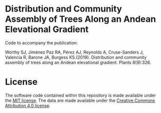 # Distribution and Community Assembly of Trees Along an Andean Elevational Gradient
Code to accompany the publication:

Worthy SJ, Jiménez Paz RA, Pérez AJ, Reynolds A, Cruse-Sanders J, Valencia R, Barone JA, Burgess KS.(2019). Distribution and community assembly of trees along an Andean elevational gradient. Plants 8(9):326.


# License
The software code contained within this repository is made available under the [MIT license](https://opensource.org/licenses/mit-license.php). The data are made available under the [Creative Commons Attribution 4.0 license](https://creativecommons.org/licenses/by/4.0/).
